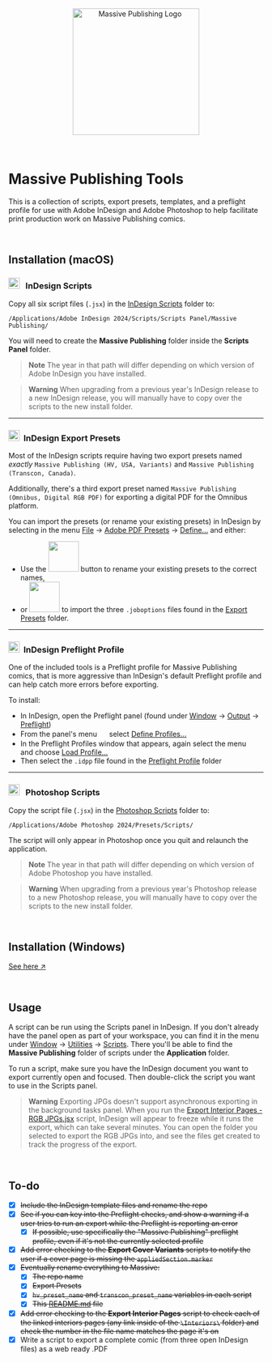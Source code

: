 &nbsp;

<p align="center">
	<picture>
		<source media="(prefers-color-scheme: dark)" srcset="https://files.rb.gd/github/massive_white.svg">
		<source media="(prefers-color-scheme: light)" srcset="https://files.rb.gd/github/massive_black.svg">
		<img alt="Massive Publishing Logo" src="https://files.rb.gd/github/massive_black.svg" width="250">
	</picture>
</p>

&nbsp;

# Massive Publishing Tools

This is a collection of scripts, export presets, templates, and a preflight profile for use with Adobe InDesign and Adobe Photoshop to help facilitate print production work on Massive Publishing comics.

&nbsp;

## Installation (macOS)

### <picture><source media="(prefers-color-scheme: dark)" srcset="https://files.rb.gd/github/scripts.svg"><source media="(prefers-color-scheme: light)" srcset="https://files.rb.gd/github/scripts.svg"><img src="https://files.rb.gd/github/scripts.svg" height="22" /></picture>&nbsp;&nbsp; InDesign Scripts

Copy all six script files (`.jsx`) in the [InDesign Scripts](/InDesign%20Scripts/) folder to:

```
/Applications/Adobe InDesign 2024/Scripts/Scripts Panel/Massive Publishing/
```

You will need to create the **Massive Publishing** folder inside the **Scripts Panel** folder.

> **Note**
> The year in that path will differ depending on which version of Adobe InDesign you have installed.

> **Warning**
When upgrading from a previous year's InDesign release to a new InDesign release, you will manually have to copy over the scripts to the new install folder.

---

### <picture><source media="(prefers-color-scheme: dark)" srcset="https://files.rb.gd/github/export_presets.svg"><source media="(prefers-color-scheme: light)" srcset="https://files.rb.gd/github/export_presets.svg"><img src="https://files.rb.gd/github/export_presets.svg" height="22" /></picture>&nbsp;&nbsp;InDesign Export Presets

Most of the InDesign scripts require having two export presets named *exactly* `Massive Publishing (HV, USA, Variants)` and `Massive Publishing (Transcon, Canada)`.

Additionally, there's a third export preset named `Massive Publishing (Omnibus, Digital RGB PDF)` for exporting a digital PDF for the Omnibus platform.

You can import the presets (or rename your existing presets) in InDesign by selecting in the menu <ins>File</ins> → <ins>Adobe PDF Presets</ins> → <ins>Define…</ins> and either:
	
* Use the <picture><source media="(prefers-color-scheme: dark)" srcset="https://files.rb.gd/github/button_edit.svg"><source media="(prefers-color-scheme: light)" srcset="https://files.rb.gd/github/button_edit.svg"><img src="https://files.rb.gd/github/button_edit.svg" width="60" /></picture> button to rename your existing presets to the correct names,
* or <picture><source media="(prefers-color-scheme: dark)" srcset="https://files.rb.gd/github/button_load.svg"><source media="(prefers-color-scheme: light)" srcset="https://files.rb.gd/github/button_load.svg"><img src="https://files.rb.gd/github/button_load.svg" width="60" /></picture> to import the three `.joboptions` files found in the [Export Presets](/Export%20Presets/) folder.

---

### <picture><source media="(prefers-color-scheme: dark)" srcset="https://files.rb.gd/github/preflight_profile.svg"><source media="(prefers-color-scheme: light)" srcset="https://files.rb.gd/github/preflight_profile.svg"><img src="https://files.rb.gd/github/preflight_profile.svg" height="22" /></picture>&nbsp;&nbsp;InDesign Preflight Profile

One of the included tools is a Preflight profile for Massive Publishing comics, that is more aggressive than InDesign's default Preflight profile and can help catch more errors before exporting.

To install:

* In InDesign, open the Preflight panel (found under <ins>Window</ins> → <ins>Output</ins> → <ins>Preflight</ins>)
* From the panel's menu <picture><source media="(prefers-color-scheme: dark)" srcset="https://files.rb.gd/github/menu.svg"><source media="(prefers-color-scheme: light)" srcset="https://files.rb.gd/github/menu.svg"><img src="https://files.rb.gd/github/menu.svg" width="16" /></picture> select <ins>Define Profiles…</ins>
* In the Preflight Profiles window that appears, again select the menu <picture><source media="(prefers-color-scheme: dark)" srcset="https://files.rb.gd/github/menu.svg"><source media="(prefers-color-scheme: light)" srcset="https://files.rb.gd/github/menu.svg"><img src="https://files.rb.gd/github/menu.svg" width="16" /></picture> and choose <ins>Load Profile…</ins>
* Then select the `.idpp` file found in the [Preflight Profile](/Preflight%20Profile/) folder

---

### <picture><source media="(prefers-color-scheme: dark)" srcset="https://files.rb.gd/github/scripts.svg"><source media="(prefers-color-scheme: light)" srcset="https://files.rb.gd/github/scripts.svg"><img src="https://files.rb.gd/github/scripts.svg" height="22" /></picture>&nbsp;&nbsp; Photoshop Scripts

Copy the script file (`.jsx`) in the [Photoshop Scripts](/Photoshop%20Scripts/) folder to:

```
/Applications/Adobe Photoshop 2024/Presets/Scripts/
```

The script will only appear in Photoshop once you quit and relaunch the application.

> **Note**
> The year in that path will differ depending on which version of Adobe Photoshop you have installed.

> **Warning**
When upgrading from a previous year's Photoshop release to a new Photoshop release, you will manually have to copy over the scripts to the new install folder.

&nbsp;

## Installation (Windows)

[See here ↗](https://www.apple.com/shop/buy-mac)

&nbsp;

## Usage

A script can be run using the Scripts panel in InDesign. If you don't already have the panel open as part of your workspace, you can find it in the menu under <ins>Window</ins> → <ins>Utilities</ins> → <ins>Scripts</ins>. There you'll be able to find the **Massive Publishing** folder of scripts under the **Application** folder.

To run a script, make sure you have the InDesign document you want to export currently open and focused. Then double-click the script you want to use in the Scripts panel.

> **Warning**
> Exporting JPGs doesn't support asynchronous exporting in the background tasks panel. When you run the [Export Interior Pages - RGB JPGs.jsx](/Scripts/Export%20Interior%20Pages%20-%20RGB%20JPGs.jsx) script, InDesign will appear to freeze while it runs the export, which can take several minutes. You can open the folder you selected to export the RGB JPGs into, and see the files get created to track the progress of the export.

&nbsp;

## To-do

- [X] ~~Include the InDesign template files and rename the repo~~
- [X] ~~See if you can key into the Preflight checks, and show a warning if a user tries to run an export while the Preflight is reporting an error~~
	- [X] ~~If possible, use specifically the "Massive Publishing" preflight profile, even if it's not the currently selected profile~~
- [X] ~~Add error checking to the **Export Cover Variants** scripts to notify the user if a cover page is missing the `appliedSection.marker`~~
- [X] ~~Eventually rename everything to Massive:~~
	- [X] ~~The repo name~~
	- [X] ~~Export Presets~~
	- [X] ~~`hv_preset_name` and `transcon_preset_name` variables in each script~~
	- [X] ~~This [README.md](README.md) file~~
- [X] ~~Add error checking to the **Export Interior Pages** script to check each of the linked interiors pages (any link inside of the `\Interiors\` folder) and check the number in the file name matches the page it's on~~
- [X] Write a script to export a complete comic (from three open InDesign files) as a web ready .PDF